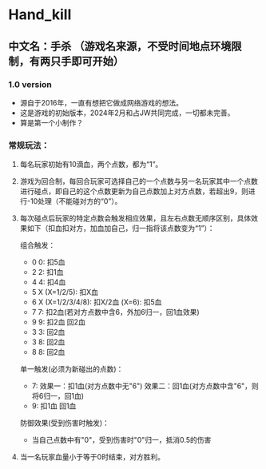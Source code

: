 # Hand_kill  
## 中文名：手杀  （游戏名来源，不受时间地点环境限制，有两只手即可开始）
### 1.0 version
- 源自于2016年，一直有想把它做成网络游戏的想法。
- 这是游戏的初始版本，2024年2月和占JW共同完成，一切都未完善。
- 算是第一个小制作？

### 常规玩法：
1. 每名玩家初始有10滴血，两个点数，都为“1”。
2. 游戏为回合制，每回合玩家可选择自己的一个点数与另一名玩家其中一个点数进行碰点，即自己的这个点数更新为自己点数加上对方点数，若超出9，则进行-10处理（不能碰对方的“0”）。
3. 每次碰点后玩家的特定点数会触发相应效果，且左右点数无顺序区别，具体效果如下（扣血扣对方，加血加自己，归一指将该点数变为“1”）：
   
    组合触发：
    - 0 0: 扣5血
    - 2 2: 扣1血
    - 4 4: 扣4血
    - 5 X (X=1/2/5): 扣X血
    - 6 X (X=1/2/3/4/8): 扣X/2血
                   (X=6): 扣5血
    - 7 7: 扣2血(若对方点数中含6，外加6归一，回1血效果)
    - 9 9: 扣2血 回2血
    - 3 3: 回2血
    - 3 8: 回2血
    - 8 8: 回2血
    
    单一触发(必须为新碰出的点数)：
    - 7: 效果一：扣1血(对方点数中无"6")
         效果二：回1血(对方点数中含"6"，则将6归一，回1血)
    - 9: 扣1血 回1血
    
    防御效果(受到伤害时触发)：
    - 当自己点数中有"0"，受到伤害时"0"归一，抵消0.5的伤害

4. 当一名玩家血量小于等于0时结束，对方胜利。
